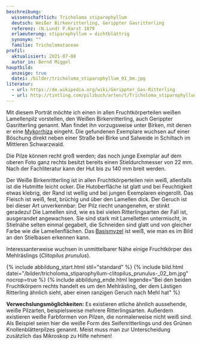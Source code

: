 ```yaml
---
beschreibung:
  wissenschaftlich: Tricholoma stiparophyllum
  deutsch: Weißer Birkenritterling, Gerippter Gasritterling
  referenz: (N.Lund) P.Karst 1879
  erlaeuterung: stiparophyllum = dichtblättrig
  synonym: ""
  familie: Tricholomataceae
profil:
  aktualisiert: 2021-07-08
  autor_in: Bernd Miggel
hauptbild:
  anzeige: true
  datei: /bilder/tricholoma_stiparophyllum_01_bm.jpg
literatur:
  - url: https://de.wikipedia.org/wiki/Gerippter_Gas-Ritterling
  - url: http://tintling.com/pilzbuch/arten/t/Tricholoma_stiparophyllum.html
---
```

Mit diesem Porträt möchte ich einen in allen Fruchtkörperteilen weißen Lamellenpilz vorstellen, den Weißen Birkenritterling, auch Gerippter Gasritterling genannt. Man findet ihn vorzugsweise unter Birken, mit denen er eine [Mykorrhiza](Mykorrhiza "Glossar") eingeht. Die gefundenen Exemplare wuchsen auf einer Böschung direkt neben einer Straße bei Birke und Salweide in Schiltach im Mittleren Schwarzwald.

Die Pilze können recht groß werden; das noch junge Exemplar auf dem oberen Foto ganz rechts besitzt bereits einen Stieldurchmesser von 22 mm. Nach der Fachliteratur kann der Hut bis zu 140 mm breit werden.

Der Weiße Birkenritterling ist in allen Fruchtkörperteilen rein weiß, allenfalls ist die Hutmitte leicht ocker. Die Hutoberfläche ist glatt und bei Feuchtigkeit etwas klebrig, der Rand ist wellig und bei jungen Exemplaren eingerollt. Das Fleisch ist weiß, fest, brüchig und über den Lamellen dick. Der Geruch ist bei dieser Art unverkennbar: Der Pilz riecht unangenehm, er stinkt geradezu! Die Lamellen sind, wie es bei vielen Ritterlingsarten der Fall ist, ausgerandet angewachsen. Sie sind stark mit Lamelletten untermischt, in Stielnähe selten einmal gegabelt, die Schneiden sind glatt und von gleicher Farbe wie die Lamellenflächen. Das [Basismyzel](Myzel "Glossar") ist weiß, wie man es im Bild an den Stielbasen erkennen kann.

Interessanterweise wuchsen in unmittelbarer Nähe einige Fruchtkörper des Mehlräslings (*Clitopilus prunulus*).

{% include abbildung_start.html stil="standard" %}
{% include bild.html datei="/bilder/tricholoma_stiparophyllum-clitopilus_prunulus-_02_bm.jpg" nocrop=true %}
{% include abbildung_ende.html legende="Bei den beiden Fruchtkörpern rechts handelt es um den Mehlräsling, der dem Lästigen Ritterling ähnlich sieht, aber einen ranzigen Geruch nach Mehl hat" %}

**Verwechslungsmöglichkeiten:** Es existieren etliche ähnlich aussehende, weiße Pilzarten, beispielsweise mehrere Ritterlingsarten. Außerdem existieren weiße Farbformen von Pilzen, die normalerweise nicht weiß sind. Als Beispiel seien hier die weiße Form des Seifenritterlings und des Grünen Knollenblätterpilzes genannt. Meist muss man zur Unterscheidung zusätzlich das Mikroskop zu Hilfe nehmen!